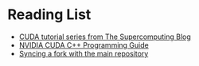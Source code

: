 # Reading List

- [CUDA tutorial series from The Supercomputing Blog](http://supercomputingblog.com/cuda-tutorials/)
- [NVIDIA CUDA C++ Programming Guide](https://docs.nvidia.com/cuda/cuda-c-programming-guide/index.html)
- [Syncing a fork with the main repository](https://github.com/wrye-bash/wrye-bash/wiki/%5Bgit%5D-Syncing-a-Fork-with-the-main-repository)
